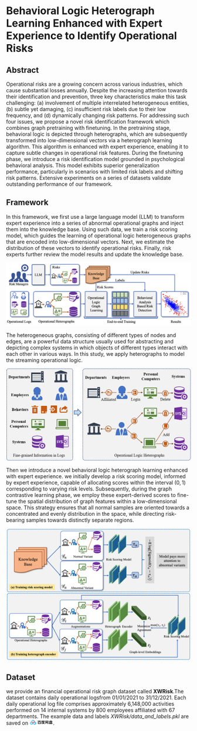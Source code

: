 # Behavioral Logic Heterograph Learning Enhanced with Expert Experience to Identify Operational Risks
## Abstract
Operational risks are a growing concern across various industries, which cause substantial losses annually. Despite the increasing attention towards their identification and prevention, three key characteristics make this task challenging: (a) involvement of multiple interrelated heterogeneous entities, (b) subtle yet damaging, (c) insufficient risk labels due to their low frequency, and (d) dynamically changing risk patterns.
For addressing such four issues, we propose a novel risk identification framework which combines graph pretraining with finetuning. In the pretraining stage, behavioral logic is depicted through heterographs, which are subsequently transformed into low-dimensional vectors via a heterograph learning algorithm. This algorithm is enhanced with expert experience, enabling it to capture subtle changes in operational risk features.
During the finetuning phase, we introduce a risk identification model grounded in psychological behavioral analysis. This model exhibits superior generalization performance, particularly in scenarios with limited risk labels and shifting risk patterns.
Extensive experiments on a series of datasets validate outstanding performance of our framework.
## Framework
In this framework, we first use a large language model (LLM) to transform expert experience into a series of abnormal operational graphs and inject them into the knowledge base. Using such data, we train a risk scoring model, which guides the learning of operational logic heterogeneous graphs that are encoded into low-dimensional vectors. Next, we estimate the distribution of these vectors to identify operational risks. Finally, risk experts further review the model results and update the knowledge base.

<p align="center">
   <img src="https://github.com/nobody6264/Operational-Risk-Detection/blob/main/images/overview-8.jpg" width="600">
</p>

The heterogeneous graphs, consisting of different types of nodes and edges, are a powerful data structure usually used for abstracting and depicting complex systems in which objects of different types interact with each other in various ways.
In this study, we apply heterographs to model the streaming operational logic.


<p align="center">
   <img src="https://github.com/nobody6264/Operational-Risk-Detection/blob/main/images/operation-heterograph-3.jpeg" width="600">
</p>

Then we introduce a novel behavioral logic heterograph learning enhanced with expert experience. we initially develop a risk scoring model, informed by expert experience, capable of allocating scores within the interval $(0,1)$ corresponding to varying risk levels. Subsequently, during the graph contrastive learning phase, we employ these expert-derived scores to fine-tune the spatial distribution of graph features within a low-dimensional space. This strategy ensures that all normal samples are oriented towards a concentrated and evenly distribution in the space, while directing risk-bearing samples towards distinctly separate regions.

<p align="center">
   <img src="https://github.com/nobody6264/Operational-Risk-Detection/blob/main/images/he-9.jpg" width="600">
</p>

## Dataset
we provide an financial operational risk graph dataset called **XWRisk**.The dataset contains daily operational logsfrom 01/01/2021 to 31/12/2021. Each daily operational log file comprises approximately 6,148,000 activities performed on 14 internal systems by 800 employees affiliated with 67 departments.
The example data and labels *XWRisk/data_and_labels.pkl* are saved on <a href='https://pan.baidu.com/s/1HLjbrDYWYNOG1wWgrd0Wcw?pwd=g6ta'><img height="15" src="./images/baidu_icon.jpeg"/></a>.
